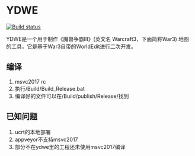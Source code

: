 ﻿# YDWE

[![Build status](https://ci.appveyor.com/api/projects/status/ybeps6jwp0nupxu6?svg=true)](https://ci.appveyor.com/project/actboy168/YDWE)

YDWE是一个用于制作《魔兽争霸III》(英文名 Warcraft3，下面简称War3) 地图的工具，它是基于War3自带的WorldEdit进行二次开发。

## 编译

1. msvc2017 rc
2. 执行/Build/Build_Release.bat
3. 编译好的文件可以在/Build/publish/Release/找到

## 已知问题

1. ucrt的本地部署
2. appveyor不支持msvc2017
3. 部分不在ydwe里的工程还未使用msvc2017编译
